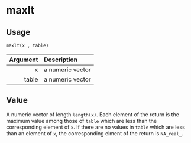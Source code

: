 maxlt
=====

Usage
-----

    maxlt(x , table)

| Argument | Description      |
| -------: | :--------------- |
|        x | a numeric vector |
|    table | a numeric vector |

Value
-----

A numeric vector of length `length(x)`.
Each element of the return is the maximum value among those of
`table` which are less than the corresponding
element of `x`.
If there are no values in `table` which are less than
an element of `x`,
the corresponding elment of the return is `NA_real_`.
